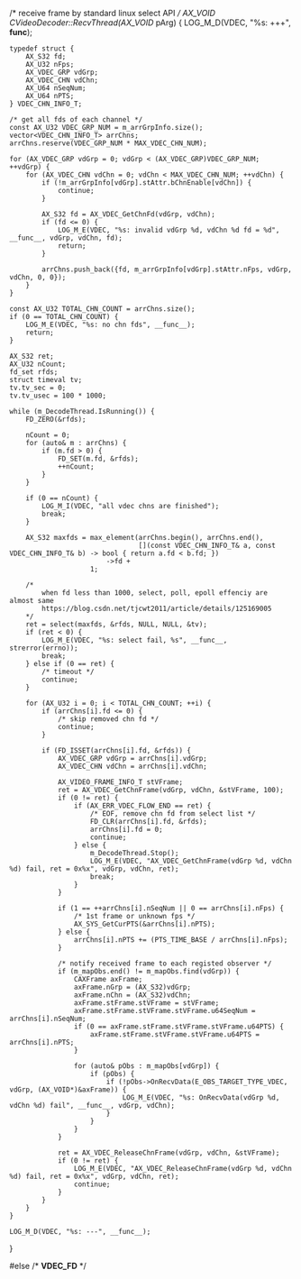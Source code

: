 /* receive frame by standard linux select API */
AX_VOID CVideoDecoder::RecvThread(AX_VOID* pArg) {
    LOG_M_D(VDEC, "%s: +++", __func__);

    typedef struct {
        AX_S32 fd;
        AX_U32 nFps;
        AX_VDEC_GRP vdGrp;
        AX_VDEC_CHN vdChn;
        AX_U64 nSeqNum;
        AX_U64 nPTS;
    } VDEC_CHN_INFO_T;

    /* get all fds of each channel */
    const AX_U32 VDEC_GRP_NUM = m_arrGrpInfo.size();
    vector<VDEC_CHN_INFO_T> arrChns;
    arrChns.reserve(VDEC_GRP_NUM * MAX_VDEC_CHN_NUM);

    for (AX_VDEC_GRP vdGrp = 0; vdGrp < (AX_VDEC_GRP)VDEC_GRP_NUM; ++vdGrp) {
        for (AX_VDEC_CHN vdChn = 0; vdChn < MAX_VDEC_CHN_NUM; ++vdChn) {
            if (!m_arrGrpInfo[vdGrp].stAttr.bChnEnable[vdChn]) {
                continue;
            }

            AX_S32 fd = AX_VDEC_GetChnFd(vdGrp, vdChn);
            if (fd <= 0) {
                LOG_M_E(VDEC, "%s: invalid vdGrp %d, vdChn %d fd = %d", __func__, vdGrp, vdChn, fd);
                return;
            }

            arrChns.push_back({fd, m_arrGrpInfo[vdGrp].stAttr.nFps, vdGrp, vdChn, 0, 0});
        }
    }

    const AX_U32 TOTAL_CHN_COUNT = arrChns.size();
    if (0 == TOTAL_CHN_COUNT) {
        LOG_M_E(VDEC, "%s: no chn fds", __func__);
        return;
    }

    AX_S32 ret;
    AX_U32 nCount;
    fd_set rfds;
    struct timeval tv;
    tv.tv_sec = 0;
    tv.tv_usec = 100 * 1000;

    while (m_DecodeThread.IsRunning()) {
        FD_ZERO(&rfds);

        nCount = 0;
        for (auto& m : arrChns) {
            if (m.fd > 0) {
                FD_SET(m.fd, &rfds);
                ++nCount;
            }
        }

        if (0 == nCount) {
            LOG_M_I(VDEC, "all vdec chns are finished");
            break;
        }

        AX_S32 maxfds = max_element(arrChns.begin(), arrChns.end(),
                                    [](const VDEC_CHN_INFO_T& a, const VDEC_CHN_INFO_T& b) -> bool { return a.fd < b.fd; })
                            ->fd +
                        1;

        /*
            when fd less than 1000, select, poll, epoll effenciy are almost same
            https://blog.csdn.net/tjcwt2011/article/details/125169005
        */
        ret = select(maxfds, &rfds, NULL, NULL, &tv);
        if (ret < 0) {
            LOG_M_E(VDEC, "%s: select fail, %s", __func__, strerror(errno));
            break;
        } else if (0 == ret) {
            /* timeout */
            continue;
        }

        for (AX_U32 i = 0; i < TOTAL_CHN_COUNT; ++i) {
            if (arrChns[i].fd <= 0) {
                /* skip removed chn fd */
                continue;
            }

            if (FD_ISSET(arrChns[i].fd, &rfds)) {
                AX_VDEC_GRP vdGrp = arrChns[i].vdGrp;
                AX_VDEC_CHN vdChn = arrChns[i].vdChn;

                AX_VIDEO_FRAME_INFO_T stVFrame;
                ret = AX_VDEC_GetChnFrame(vdGrp, vdChn, &stVFrame, 100);
                if (0 != ret) {
                    if (AX_ERR_VDEC_FLOW_END == ret) {
                        /* EOF, remove chn fd from select list */
                        FD_CLR(arrChns[i].fd, &rfds);
                        arrChns[i].fd = 0;
                        continue;
                    } else {
                        m_DecodeThread.Stop();
                        LOG_M_E(VDEC, "AX_VDEC_GetChnFrame(vdGrp %d, vdChn %d) fail, ret = 0x%x", vdGrp, vdChn, ret);
                        break;
                    }
                }

                if (1 == ++arrChns[i].nSeqNum || 0 == arrChns[i].nFps) {
                    /* 1st frame or unknown fps */
                    AX_SYS_GetCurPTS(&arrChns[i].nPTS);
                } else {
                    arrChns[i].nPTS += (PTS_TIME_BASE / arrChns[i].nFps);
                }

                /* notify received frame to each registed observer */
                if (m_mapObs.end() != m_mapObs.find(vdGrp)) {
                    CAXFrame axFrame;
                    axFrame.nGrp = (AX_S32)vdGrp;
                    axFrame.nChn = (AX_S32)vdChn;
                    axFrame.stFrame.stVFrame = stVFrame;
                    axFrame.stFrame.stVFrame.stVFrame.u64SeqNum = arrChns[i].nSeqNum;
                    if (0 == axFrame.stFrame.stVFrame.stVFrame.u64PTS) {
                        axFrame.stFrame.stVFrame.stVFrame.u64PTS = arrChns[i].nPTS;
                    }

                    for (auto& pObs : m_mapObs[vdGrp]) {
                        if (pObs) {
                            if (!pObs->OnRecvData(E_OBS_TARGET_TYPE_VDEC, vdGrp, (AX_VOID*)&axFrame)) {
                                LOG_M_E(VDEC, "%s: OnRecvData(vdGrp %d, vdChn %d) fail", __func__, vdGrp, vdChn);
                            }
                        }
                    }
                }

                ret = AX_VDEC_ReleaseChnFrame(vdGrp, vdChn, &stVFrame);
                if (0 != ret) {
                    LOG_M_E(VDEC, "AX_VDEC_ReleaseChnFrame(vdGrp %d, vdChn %d) fail, ret = 0x%x", vdGrp, vdChn, ret);
                    continue;
                }
            }
        }
    }

    LOG_M_D(VDEC, "%s: ---", __func__);
}

#else /*  __VDEC_FD__ */
